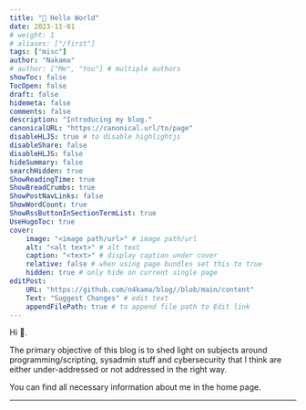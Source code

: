 ```yaml
---
title: "🥇 Hello World"
date: 2023-11-01
# weight: 1
# aliases: ["/first"]
tags: ["misc"]
author: "Nakama"
# author: ["Me", "You"] # multiple authors
showToc: false
TocOpen: false
draft: false
hidemeta: false
comments: false
description: "Introducing my blog."
canonicalURL: "https://canonical.url/to/page"
disableHLJS: true # to disable highlightjs
disableShare: false
disableHLJS: false
hideSummary: false
searchHidden: true
ShowReadingTime: true
ShowBreadCrumbs: true
ShowPostNavLinks: false
ShowWordCount: true
ShowRssButtonInSectionTermList: true
UseHugoToc: true
cover:
    image: "<image path/url>" # image path/url
    alt: "<alt text>" # alt text
    caption: "<text>" # display caption under cover
    relative: false # when using page bundles set this to true
    hidden: true # only hide on current single page
editPost:
    URL: "https://github.com/n4kama/blog//blob/main/content"
    Text: "Suggest Changes" # edit text
    appendFilePath: true # to append file path to Edit link
---
```


Hi 👋. 

The primary objective of this blog is to shed light on subjects around programming/scripting, sysadmin stuff and cybersecurity that I think are either under-addressed or not addressed in the right way.

You can find all necessary information about me in the home page.

---
